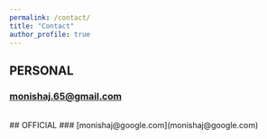```yaml
---
permalink: /contact/
title: "Contact"
author_profile: true
---
```


## PERSONAL
### [monishaj.65@gmail.com](monishaj.65@gmail.com)
<br> 
## OFFICIAL
### [monishaj@google.com](monishaj@google.com)